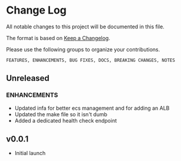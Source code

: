 # Change Log

All notable changes to this project will be documented in this file.

The format is based on [Keep a Changelog](http://keepachangelog.com/).

Please use the following groups to organize your contributions.
```
FEATURES, ENHANCEMENTS, BUG FIXES, DOCS, BREAKING CHANGES, NOTES
```

## Unreleased

### ENHANCEMENTS

- Updated infa for better ecs management and for adding an ALB
- Updated the make file so it isn't dumb 
- Added a dedicated health check endpoint

## v0.0.1
- Initial launch 

